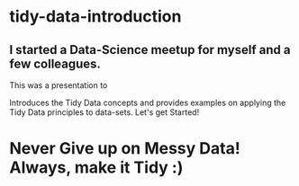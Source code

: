 # tidy-data-introduction

## I started a Data-Science meetup for myself and a few colleagues.

This was a presentation to 

Introduces the Tidy Data concepts and provides examples on applying the Tidy Data principles to data-sets. Let's get Started!

# Never Give up on Messy Data! Always, make it Tidy :)
